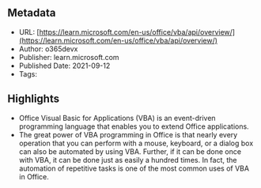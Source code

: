 ## Metadata
* URL: [https://learn.microsoft.com/en-us/office/vba/api/overview/](https://learn.microsoft.com/en-us/office/vba/api/overview/)
* Author: o365devx
* Publisher: learn.microsoft.com
* Published Date: 2021-09-12
* Tags: 

## Highlights
* Office Visual Basic for Applications (VBA) is an event-driven programming language that enables you to extend Office applications.
* The great power of VBA programming in Office is that nearly every operation that you can perform with a mouse, keyboard, or a dialog box can also be automated by using VBA. Further, if it can be done once with VBA, it can be done just as easily a hundred times. In fact, the automation of repetitive tasks is one of the most common uses of VBA in Office.
